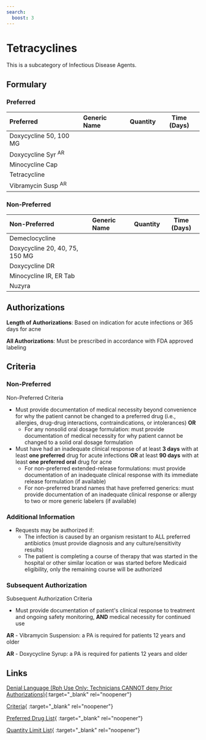 ```yaml
---
search:
  boost: 3
---
```


# Tetracyclines

This is a subcategory of Infectious Disease Agents.

## Formulary

### Preferred

| Preferred                     | Generic Name | Quantity | Time (Days) |
| :---------------------------- | :----------- | :------: | :---------: |
| Doxycycline 50, 100 MG        |              |          |             |
| Doxycycline Syr <sup>AR</sup> |              |          |             |
| Minocycline Cap               |              |          |             |
| Tetracycline                  |              |          |             |
| Vibramycin Susp <sup>AR</sup> |              |          |             |

### Non-Preferred

| Non-Preferred                  | Generic Name | Quantity | Time (Days) |
| :----------------------------- | :----------- | :------: | :---------: |
| Demeclocycline                 |              |          |             |
| Doxycycline 20, 40, 75, 150 MG |              |          |             |
| Doxycycline DR                 |              |          |             |
| Minocycline IR, ER Tab         |              |          |             |
| Nuzyra                         |              |          |             |

## Authorizations

**Length of Authorizations**: Based on indication for acute infections or 365 days for acne

**All Authorizations**: Must be prescribed in accordance with FDA approved labeling

## Criteria

### Non-Preferred

Non-Preferred Criteria

- Must provide documentation of medical necessity beyond convenience for why the patient cannot be changed to a preferred drug (i.e., allergies, drug-drug interactions, contraindications, or intolerances) **OR**
    - For any nonsolid oral dosage formulation: must provide documentation of medical necessity for why patient cannot be changed to a solid oral dosage formulation
- Must have had an inadequate clinical response of at least **3 days** with at least **one preferred** drug for acute infections **OR** at least **90 days** with at least **one preferred oral** drug for acne
    - For non-preferred extended-release formulations: must provide documentation of an inadequate clinical response with its immediate release formulation (if available)
    - For non-preferred brand names that have preferred generics: must provide documentation of an inadequate clinical response or allergy to two or more generic labelers (if available)

### Additional Information

- Requests may be authorized if:
    - The infection is caused by an organism resistant to ALL preferred antibiotics (must provide diagnosis and any culture/sensitivity results)
    - The patient is completing a course of therapy that was started in the hospital or other similar location or was started before Medicaid eligibility, only the remaining course will be authorized

### Subsequent Authorization

Subsequent Authorization Criteria

- Must provide documentation of patient's clinical response to treatment and ongoing safety monitoring, **AND** medical necessity for continued use

**AR** - Vibramycin Suspension: a PA is required for patients 12 years and older 

**AR** - Doxycycline Syrup: a PA is required for patients 12 years and older

## Links

[Denial Language (Rph Use Only: Technicians CANNOT deny Prior Authorizations)](https://mygainwell-my.sharepoint.com.mcas.ms/:w:/r/personal/rachel_carpenter_gainwelltechnologies_com/_layouts/15/Doc.aspx?sourcedoc=%7BCD777F63-7F18-4713-8D6A-B043BEE631F5%7D&file=Denial%20Language%20Updated%2009112023.docx&action=embedview&mobileredirect=true&wdStartOn=75&cid=f4472ece-6d4f-4694-b0c5-c150a2f53fea){:target="_blank" rel="noopener"} 

[Criteria](https://medicaid.ohio.gov/static/PHM/drug-coverage/20230701+UPDL+Criteria+_v1_FINAL.approved.pdf#page=81){ :target="_blank" rel="noopener"}

[Preferred Drug List](https://medicaid.ohio.gov/static/PHM/drug-coverage/20230701_UPDL_FINAL_ODM.approved.v2.pdf#page=26){ :target="_blank" rel="noopener"}

[Quantity Limit List](https://pharmacy.medicaid.ohio.gov/sites/default/files/20230101_Ohio_Medicaid_Quantity_Document_APPROVED.pdf){ :target="_blank" rel="noopener"}
